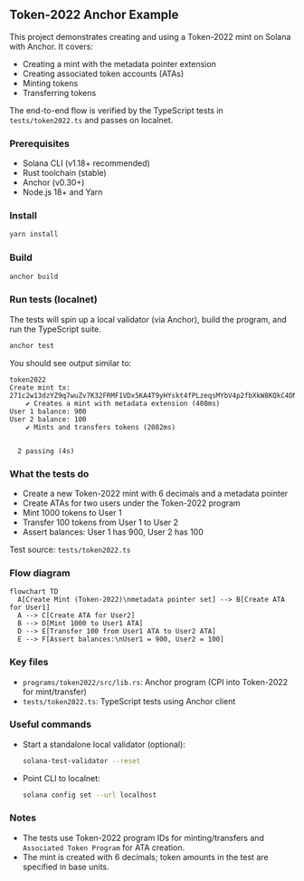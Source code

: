 ## Token-2022 Anchor Example

This project demonstrates creating and using a Token-2022 mint on Solana with Anchor. It covers:

- Creating a mint with the metadata pointer extension
- Creating associated token accounts (ATAs)
- Minting tokens
- Transferring tokens

The end-to-end flow is verified by the TypeScript tests in `tests/token2022.ts` and passes on localnet.

### Prerequisites

- Solana CLI (v1.18+ recommended)
- Rust toolchain (stable)
- Anchor (v0.30+)
- Node.js 18+ and Yarn

### Install

```bash
yarn install
```

### Build

```bash
anchor build
```

### Run tests (localnet)

The tests will spin up a local validator (via Anchor), build the program, and run the TypeScript suite.

```bash
anchor test
```

You should see output similar to:

```text
token2022
Create mint tx: 271c2w13dzYZ9q7wuZv7K32FRMF1VDx5KA4T9yHYskt4fPLzeqsMYbV4p2fbXkW8KQkC4DNcnwwk52gr1wWSSmyJ
    ✔ Creates a mint with metadata extension (408ms)
User 1 balance: 900
User 2 balance: 100
    ✔ Mints and transfers tokens (2082ms)


  2 passing (4s)
```

### What the tests do

- Create a new Token-2022 mint with 6 decimals and a metadata pointer
- Create ATAs for two users under the Token-2022 program
- Mint 1000 tokens to User 1
- Transfer 100 tokens from User 1 to User 2
- Assert balances: User 1 has 900, User 2 has 100

Test source: `tests/token2022.ts`

### Flow diagram

```mermaid
flowchart TD
  A[Create Mint (Token-2022)\nmetadata pointer set] --> B[Create ATA for User1]
  A --> C[Create ATA for User2]
  B --> D[Mint 1000 to User1 ATA]
  D --> E[Transfer 100 from User1 ATA to User2 ATA]
  E --> F[Assert balances:\nUser1 = 900, User2 = 100]
```

### Key files

- `programs/token2022/src/lib.rs`: Anchor program (CPI into Token-2022 for mint/transfer)
- `tests/token2022.ts`: TypeScript tests using Anchor client

### Useful commands

- Start a standalone local validator (optional):
  ```bash
  solana-test-validator --reset
  ```
- Point CLI to localnet:
  ```bash
  solana config set --url localhost
  ```

### Notes

- The tests use Token-2022 program IDs for minting/transfers and `Associated Token Program` for ATA creation.
- The mint is created with 6 decimals; token amounts in the test are specified in base units.



